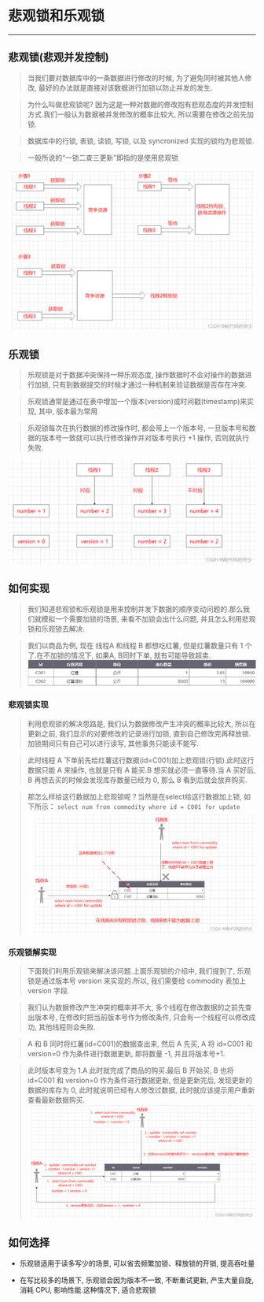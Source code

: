 # 悲观锁和乐观锁

---

## 悲观锁(悲观并发控制)

> 当我们要对数据库中的一条数据进行修改的时候, 为了避免同时被其他人修改, 最好的办法就是直接对该数据进行加锁以防止并发的发生.

> 为什么叫做悲观锁呢? 因为这是一种对数据的修改抱有悲观态度的并发控制方式.我们一般认为数据被并发修改的概率比较大, 所以需要在修改之前先加锁.

> 数据库中的行锁, 表锁, 读锁, 写锁, 以及 syncronized 实现的锁均为悲观锁.

> 一般所说的“一锁二查三更新”即指的是使用悲观锁

![锁线程图](https://raw.githubusercontent.com/1515orz/IMGbed/main/note/sql/%E6%A6%82%E5%BF%B5/%E9%94%81/%E4%B9%90%E8%A7%82%E9%94%81%E5%92%8C%E6%82%B2%E8%A7%82%E9%94%81.md/215692615247323.png)

## 乐观锁

> 乐观锁是对于数据冲突保持一种乐观态度, 操作数据时不会对操作的数据进行加锁, 只有到数据提交的时候才通过一种机制来验证数据是否存在冲突.

> 乐观锁通常是通过在表中增加一个版本(version)或时间戳(timestamp)来实现, 其中, 版本最为常用

> 乐观锁每次在执行数据的修改操作时, 都会带上一个版本号, 一旦版本号和数据的版本号一致就可以执行修改操作并对版本号执行 +1 操作, 否则就执行失败.

![乐观锁线程](https://raw.githubusercontent.com/1515orz/IMGbed/main/note/sql/%E6%A6%82%E5%BF%B5/%E9%94%81/%E4%B9%90%E8%A7%82%E9%94%81%E5%92%8C%E6%82%B2%E8%A7%82%E9%94%81.md/460542816239992.png)

## 如何实现

> 我们知道悲观锁和乐观锁是用来控制并发下数据的顺序变动问题的.那么我们就模拟一个需要加锁的场景, 来看不加锁会出什么问题, 并且怎么利用悲观锁和乐观锁去解决.

> 我们以商品为例, 现在 线程A 和线程 B 都想吃红薯, 但是红薯数量只有 1 个了.在不加锁的情况下, 如果A, B同时下单, 就有可能导致超卖.
![91d1442bf7124154886b71ba5dc85532](https://raw.githubusercontent.com/1515orz/IMGbed/main/note/sql/%E6%A6%82%E5%BF%B5/%E9%94%81/%E4%B9%90%E8%A7%82%E9%94%81%E5%92%8C%E6%82%B2%E8%A7%82%E9%94%81.md/296863416236547.png)

###  悲观锁实现

> 利用悲观锁的解决思路是, 我们认为数据修改产生冲突的概率比较大, 所以在更新之前, 我们显示的对要修改的记录进行加锁, 直到自己修改完再释放锁.加锁期间只有自己可以进行读写, 其他事务只能读不能写.

> 此时线程 A 下单前先给红薯这行数据(id=C001)加上悲观锁(行锁).此时这行数据只能 A 来操作, 也就是只有 A 能买.B 想买就必须一直等待.当 A 买好后, B 再想去买的时候会发现库存数量已经为 0, 那么 B 看到后就会放弃购买.

> 那怎么样给这行数据加上悲观锁呢？当然是在select给这行数据加上锁, 如下所示：
`select num from commodity where id = C001 for update
`
![悲观锁图解](https://raw.githubusercontent.com/1515orz/IMGbed/main/note/sql/%E6%A6%82%E5%BF%B5/%E9%94%81/%E4%B9%90%E8%A7%82%E9%94%81%E5%92%8C%E6%82%B2%E8%A7%82%E9%94%81.md/377873616232301.png)

### 乐观锁解实现

> 下面我们利用乐观锁来解决该问题.上面乐观锁的介绍中, 我们提到了, 乐观锁是通过版本号 version 来实现的.所以, 我们需要给 commodity 表加上 version 字段.

> 我们认为数据修改产生冲突的概率并不大, 多个线程在修改数据的之前先查出版本号, 在修改时把当前版本号作为修改条件, 只会有一个线程可以修改成功, 其他线程则会失败.

> A 和 B 同时将红薯(id=C001)的数据查出来, 然后 A 先买, A 将 id=C001 和 version=0 作为条件进行数据更新, 即将数量 -1, 并且将版本号+1.

> 此时版本号变为 1.A 此时就完成了商品的购买.最后 B 开始买, B 也将 id=C001 和 version=0 作为条件进行数据更新, 但是更新完后, 发现更新的数据的库存为 0, 此时就说明已经有人修改过数据, 此时就应该提示用户重新查看最新数据购买.
![乐观锁图解](https://raw.githubusercontent.com/1515orz/IMGbed/main/note/sql/%E6%A6%82%E5%BF%B5/%E9%94%81/%E4%B9%90%E8%A7%82%E9%94%81%E5%92%8C%E6%82%B2%E8%A7%82%E9%94%81.md/151573816250181.png)

## 如何选择

* 乐观锁适用于读多写少的场景, 可以省去频繁加锁、释放锁的开销, 提高吞吐量

* 在写比较多的场景下, 乐观锁会因为版本不一致, 不断重试更新, 产生大量自旋, 消耗 CPU, 影响性能.这种情况下, 适合悲观锁